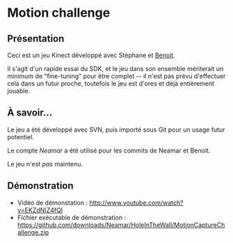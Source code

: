 Motion challenge
================

Présentation
------------

Ceci est un jeu Kinect développé avec Stéphane et [Benoit](https://github.com/bmaillot).

Il s'agit d'un rapide essai du SDK, et le jeu dans son ensemble mériterait un minimum de "fine-tuning" pour être complet -- il n'est pas prévu d'effectuer cela dans un futur proche, toutefois le jeu est d'ores et déjà entièrement jouable.

À savoir...
------------
Le jeu a été développé avec SVN, puis importé sous Git pour un usage futur potentiel.

Le compte *Neamar* a été utilisé pour les commits de Neamar et Benoit.

Le jeu n'est *pas* maintenu.

Démonstration
-------------
* Vidéo de démonstation : http://www.youtube.com/watch?v=EKZdNIZ4fQI
* Fichier exécutable de démonstration : https://github.com/downloads/Neamar/HoleInTheWall/MotionCaptureChallenge.zip
